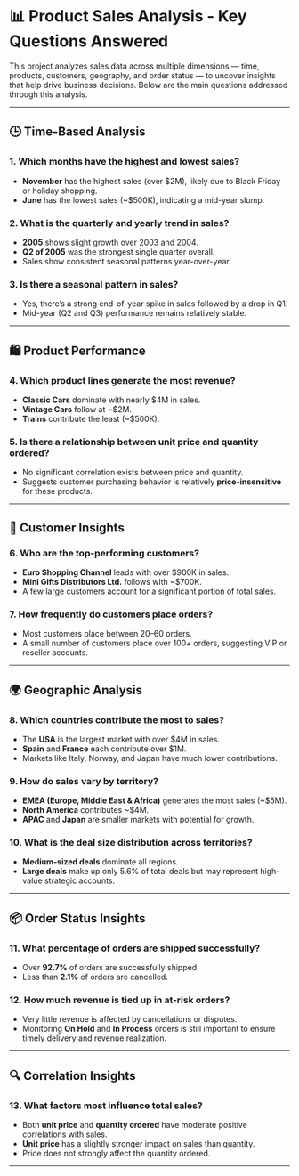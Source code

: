 
# 📊 Product Sales Analysis - Key Questions Answered

This project analyzes sales data across multiple dimensions — time, products, customers, geography, and order status — to uncover insights that help drive business decisions. Below are the main questions addressed through this analysis.

---

## 🕒 Time-Based Analysis

### 1. **Which months have the highest and lowest sales?**
- **November** has the highest sales (over $2M), likely due to Black Friday or holiday shopping.
- **June** has the lowest sales (~$500K), indicating a mid-year slump.

### 2. **What is the quarterly and yearly trend in sales?**
- **2005** shows slight growth over 2003 and 2004.
- **Q2 of 2005** was the strongest single quarter overall.
- Sales show consistent seasonal patterns year-over-year.

### 3. **Is there a seasonal pattern in sales?**
- Yes, there’s a strong end-of-year spike in sales followed by a drop in Q1.
- Mid-year (Q2 and Q3) performance remains relatively stable.

---

## 🛍️ Product Performance

### 4. **Which product lines generate the most revenue?**
- **Classic Cars** dominate with nearly $4M in sales.
- **Vintage Cars** follow at ~$2M.
- **Trains** contribute the least (~$500K).

### 5. **Is there a relationship between unit price and quantity ordered?**
- No significant correlation exists between price and quantity.
- Suggests customer purchasing behavior is relatively **price-insensitive** for these products.

---

## 👥 Customer Insights

### 6. **Who are the top-performing customers?**
- **Euro Shopping Channel** leads with over $900K in sales.
- **Mini Gifts Distributors Ltd.** follows with ~$700K.
- A few large customers account for a significant portion of total sales.

### 7. **How frequently do customers place orders?**
- Most customers place between 20–60 orders.
- A small number of customers place over 100+ orders, suggesting VIP or reseller accounts.

---

## 🌍 Geographic Analysis

### 8. **Which countries contribute the most to sales?**
- The **USA** is the largest market with over $4M in sales.
- **Spain** and **France** each contribute over $1M.
- Markets like Italy, Norway, and Japan have much lower contributions.

### 9. **How do sales vary by territory?**
- **EMEA (Europe, Middle East & Africa)** generates the most sales (~$5M).
- **North America** contributes ~$4M.
- **APAC** and **Japan** are smaller markets with potential for growth.

### 10. **What is the deal size distribution across territories?**
- **Medium-sized deals** dominate all regions.
- **Large deals** make up only 5.6% of total deals but may represent high-value strategic accounts.

---

## 📦 Order Status Insights

### 11. **What percentage of orders are shipped successfully?**
- Over **92.7%** of orders are successfully shipped.
- Less than **2.1%** of orders are cancelled.

### 12. **How much revenue is tied up in at-risk orders?**
- Very little revenue is affected by cancellations or disputes.
- Monitoring **On Hold** and **In Process** orders is still important to ensure timely delivery and revenue realization.

---

## 🔍 Correlation Insights

### 13. **What factors most influence total sales?**
- Both **unit price** and **quantity ordered** have moderate positive correlations with sales.
- **Unit price** has a slightly stronger impact on sales than quantity.
- Price does not strongly affect the quantity ordered.

---


